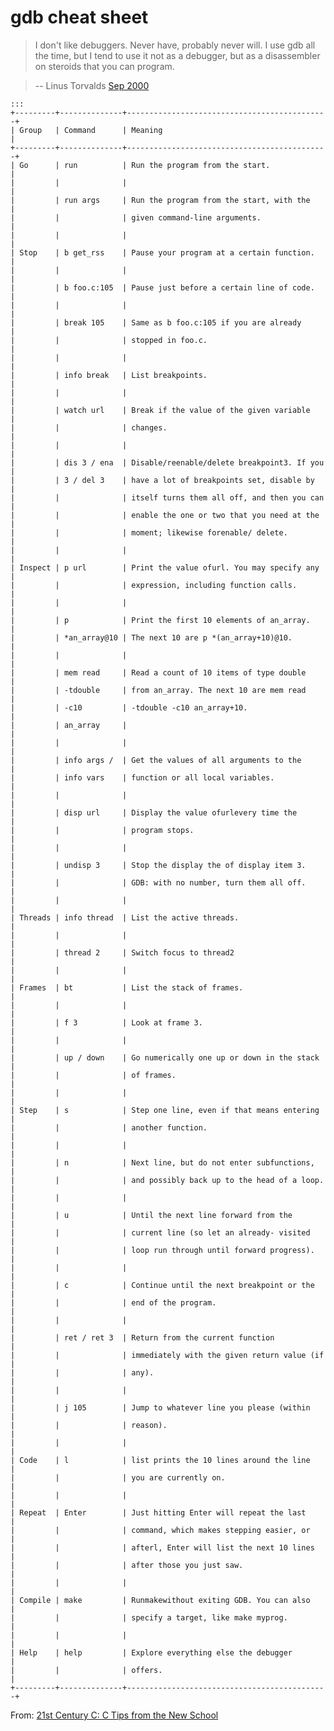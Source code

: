 gdb cheat sheet
===============

> I don't like debuggers. Never have, probably never will.
> I use gdb all the time, but I tend to use it not as a debugger,
> but as a disassembler on steroids that you can program.

> -- Linus Torvalds [Sep 2000](http://static.lwn.net/2000/0914/a/lt-debugger.php3)


    :::
    +---------+--------------+---------------------------------------------+
    | Group   | Command      | Meaning                                     |
    +---------+--------------+---------------------------------------------+
    | Go      | run          | Run the program from the start.             |
    |         |              |                                             |
    |         | run args     | Run the program from the start, with the    |
    |         |              | given command-line arguments.               |
    |         |              |                                             |
    | Stop    | b get_rss    | Pause your program at a certain function.   |
    |         |              |                                             |
    |         | b foo.c:105  | Pause just before a certain line of code.   |
    |         |              |                                             |
    |         | break 105    | Same as b foo.c:105 if you are already      |
    |         |              | stopped in foo.c.                           |
    |         |              |                                             |
    |         | info break   | List breakpoints.                           |
    |         |              |                                             |
    |         | watch url    | Break if the value of the given variable    |
    |         |              | changes.                                    |
    |         |              |                                             |
    |         | dis 3 / ena  | Disable/reenable/delete breakpoint3. If you |
    |         | 3 / del 3    | have a lot of breakpoints set, disable by   |
    |         |              | itself turns them all off, and then you can |
    |         |              | enable the one or two that you need at the  |
    |         |              | moment; likewise forenable/ delete.         |
    |         |              |                                             |
    | Inspect | p url        | Print the value ofurl. You may specify any  |
    |         |              | expression, including function calls.       |
    |         |              |                                             |
    |         | p            | Print the first 10 elements of an_array.    |
    |         | *an_array@10 | The next 10 are p *(an_array+10)@10.        |
    |         |              |                                             |
    |         | mem read     | Read a count of 10 items of type double     |
    |         | -tdouble     | from an_array. The next 10 are mem read     |
    |         | -c10         | -tdouble -c10 an_array+10.                  |
    |         | an_array     |                                             |
    |         |              |                                             |
    |         | info args /  | Get the values of all arguments to the      |
    |         | info vars    | function or all local variables.            |
    |         |              |                                             |
    |         | disp url     | Display the value ofurlevery time the       |
    |         |              | program stops.                              |
    |         |              |                                             |
    |         | undisp 3     | Stop the display the of display item 3.     |
    |         |              | GDB: with no number, turn them all off.     |
    |         |              |                                             |
    | Threads | info thread  | List the active threads.                    |
    |         |              |                                             |
    |         | thread 2     | Switch focus to thread2                     |
    |         |              |                                             |
    | Frames  | bt           | List the stack of frames.                   |
    |         |              |                                             |
    |         | f 3          | Look at frame 3.                            |
    |         |              |                                             |
    |         | up / down    | Go numerically one up or down in the stack  |
    |         |              | of frames.                                  |
    |         |              |                                             |
    | Step    | s            | Step one line, even if that means entering  |
    |         |              | another function.                           |
    |         |              |                                             |
    |         | n            | Next line, but do not enter subfunctions,   |
    |         |              | and possibly back up to the head of a loop. |
    |         |              |                                             |
    |         | u            | Until the next line forward from the        |
    |         |              | current line (so let an already- visited    |
    |         |              | loop run through until forward progress).   |
    |         |              |                                             |
    |         | c            | Continue until the next breakpoint or the   |
    |         |              | end of the program.                         |
    |         |              |                                             |
    |         | ret / ret 3  | Return from the current function            |
    |         |              | immediately with the given return value (if |
    |         |              | any).                                       |
    |         |              |                                             |
    |         | j 105        | Jump to whatever line you please (within    |
    |         |              | reason).                                    |
    |         |              |                                             |
    | Code    | l            | list prints the 10 lines around the line    |
    |         |              | you are currently on.                       |
    |         |              |                                             |
    | Repeat  | Enter        | Just hitting Enter will repeat the last     |
    |         |              | command, which makes stepping easier, or    |
    |         |              | afterl, Enter will list the next 10 lines   |
    |         |              | after those you just saw.                   |
    |         |              |                                             |
    | Compile | make         | Runmakewithout exiting GDB. You can also    |
    |         |              | specify a target, like make myprog.         |
    |         |              |                                             |
    | Help    | help         | Explore everything else the debugger        |
    |         |              | offers.                                     |
    +---------+--------------+---------------------------------------------+


From: [21st Century C: C Tips from the New School](http://www.amazon.com/gp/product/1491903899/)
